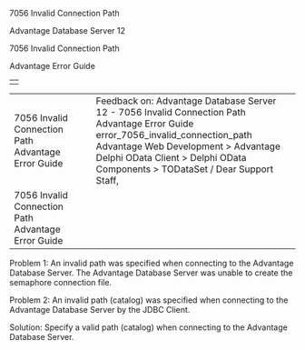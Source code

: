 7056 Invalid Connection Path




Advantage Database Server 12  

7056 Invalid Connection Path

Advantage Error Guide

|  |
| --- |
|  |

|  |  |  |  |  |
| --- | --- | --- | --- | --- |
| 7056 Invalid Connection Path  Advantage Error Guide |  |  | Feedback on: Advantage Database Server 12 - 7056 Invalid Connection Path Advantage Error Guide error\_7056\_invalid\_connection\_path Advantage Web Development > Advantage Delphi OData Client > Delphi OData Components > TODataSet / Dear Support Staff, |  |
| 7056 Invalid Connection Path  Advantage Error Guide |  |  |  |  |

Problem 1: An invalid path was specified when connecting to the Advantage Database Server. The Advantage Database Server was unable to create the semaphore connection file.

Problem 2: An invalid path (catalog) was specified when connecting to the Advantage Database Server by the JDBC Client.

Solution: Specify a valid path (catalog) when connecting to the Advantage Database Server.